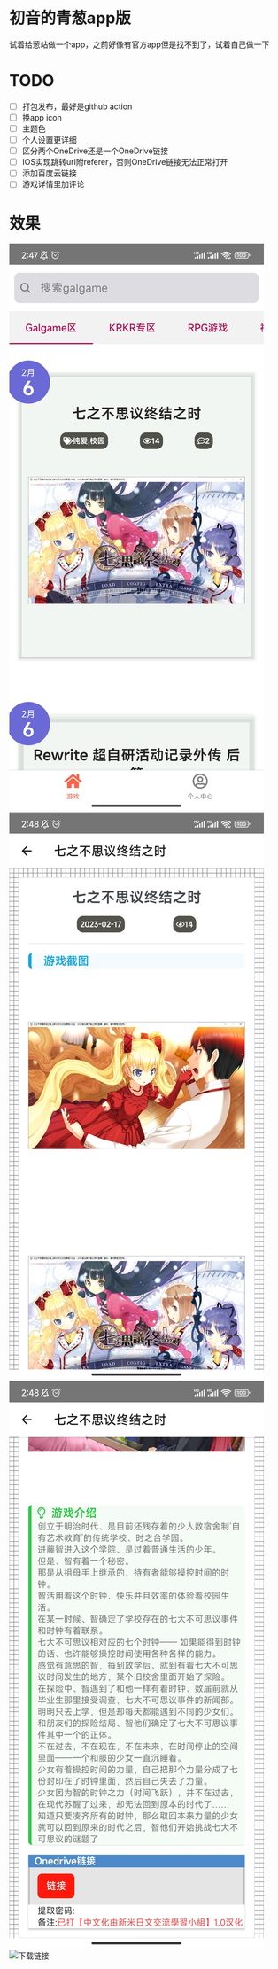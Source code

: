 # 初音的青葱app版
试着给葱站做一个app，之前好像有官方app但是找不到了，试着自己做一下


# TODO
- [ ] 打包发布，最好是github action
- [ ] 换app icon
- [ ] 主题色
- [ ] 个人设置更详细
- [ ] 区分两个OneDrive还是一个OneDrive链接
- [ ] IOS实现跳转url附referer，否则OneDrive链接无法正常打开
- [ ] 添加百度云链接
- [ ] 游戏详情里加评论

# 效果
![列表](/images/list.jpg)
![详情](/images/detail1.jpg)
![详情](/images/detail2.jpg)
![下载链接](/images//download.gif)